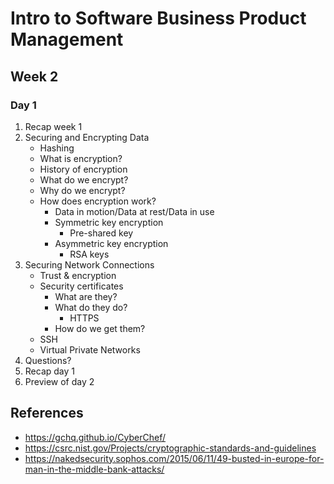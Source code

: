 # Intro to Software Business Product Management
## Week 2
### Day 1
1. Recap week 1
2. Securing and Encrypting Data
	* Hashing
	* What is encryption?
	* History of encryption
	* What do we encrypt?
	* Why do we encrypt?
	* How does encryption work?
		* Data in motion/Data at rest/Data in use
		* Symmetric key encryption
			* Pre-shared key
		* Asymmetric key encryption
			* RSA keys
3. Securing Network Connections
	* Trust & encryption
	* Security certificates
		* What are they?
		* What do they do?
			* HTTPS
		* How do we get them?
	* SSH
	* Virtual Private Networks
4. Questions?
5. Recap day 1
6. Preview of day 2

## References
* https://gchq.github.io/CyberChef/
* https://csrc.nist.gov/Projects/cryptographic-standards-and-guidelines
* https://nakedsecurity.sophos.com/2015/06/11/49-busted-in-europe-for-man-in-the-middle-bank-attacks/